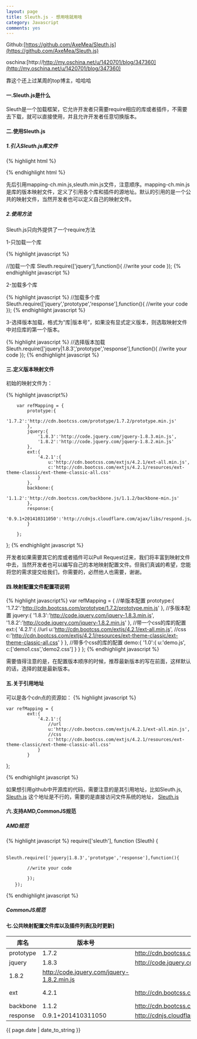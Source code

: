 ```yaml
---
layout: page
title: Sleuth.js - 想用啥就用啥
category: Javascript
comments: yes
---
```


Github:[https://github.com/AxeMea/Sleuth.js](https://github.com/AxeMea/Sleuth.js)

oschina:[http://http://my.oschina.net/u/1420701/blog/347360](http://my.oschina.net/u/1420701/blog/347360)

靠这个还上过某周的top博主，哈哈哈



#### 一.Sleuth.js是什么

Sleuth是一个加载框架，它允许开发者只需要require相应的库或者插件，不需要去下载，就可以直接使用，并且允许开发者任意切换版本。

#### 二.使用Sleuth.js

##### 1.引入Sleuth.js库文件

{% highlight html %}
<script type="text/javascript" src="https://rawgithub.com/axemea/sleuth/master/mappings/mapping-ch.min.js"></script>
<script type="text/javascript" src="sleuth.js"></script>
{% endhighlight html %}

先后引用mapping-ch.min.js,sleuth.min.js文件，注意顺序。mapping-ch.min.js是库的版本映射文件，定义了引用各个库和插件的源地址。默认的引用的是一个公共的映射文件，当然开发者也可以定义自己的映射文件。

##### 2.使用方法

Sleuth.js只向外提供了一个require方法

1-只加载一个库

{% highlight javascript %}
<script type="text/javascript" src="https://rawgithub.com/axemea/sleuth/master/mappings/mapping-ch.min.js"></script>
//加载一个库
Sleuth.require(['jquery'],function(){
	//write your code
});
{% endhighlight javascript %}

2-加载多个库

{% highlight javascript %}
//加载多个库
Sleuth.require(['jquery','prototype','response'],function(){
//write your code
});
{% endhighlight javascript %}

3-选择版本加载，格式为“库|版本号”，如果没有显式定义版本，则选取映射文件中对应库的第一个版本。

{% highlight javascript %}
//选择版本加载
Sleuth.require(['jquery|1.8.3','prototype','response'],function(){
//write your code
});
{% endhighlight javascript %}

#### 三.定义版本映射文件

初始的映射文件为：

{% highlight javascript%}

		var refMapping = {
			prototype:{
				'1.7.2':'http://cdn.bootcss.com/prototype/1.7.2/prototype.min.js'
			},
			jquery:{
				'1.8.3':'http://code.jquery.com/jquery-1.8.3.min.js',
				'1.8.2':'http://code.jquery.com/jquery-1.8.2.min.js'
			},
			ext:{
				'4.2.1':{
					u:'http://cdn.bootcss.com/extjs/4.2.1/ext-all.min.js',
					c:'http://cdn.bootcss.com/extjs/4.2.1/resources/ext-theme-classic/ext-theme-classic-all.css'
				}
			},
			backbone:{
				'1.1.2':'http://cdn.bootcss.com/backbone.js/1.1.2/backbone-min.js'
			},
			response:{
				'0.9.1+201410311050':'http://cdnjs.cloudflare.com/ajax/libs/respond.js/1.4.2/respond.min.js'
			}

		};
};
{% endhighlight javascript %}

开发者如果需要其它的库或者插件可以Pull Request过来，我们将丰富到映射文件中去，当然开发者也可以编写自己的本地映射配置文件。但我们真诚的希望，您能将您的需求提交给我们，你需要的，必然他人也需要，谢谢。

#### 四.映射配置文件配置项说明
{% highlight javascript%}
		var refMapping = {
			//单版本配置
			prototype:{
				'1.7.2':'http://cdn.bootcss.com/prototype/1.7.2/prototype.min.js'
			},
			//多版本配置
			jquery:{
				'1.8.3':'http://code.jquery.com/jquery-1.8.3.min.js',
				'1.8.2':'http://code.jquery.com/jquery-1.8.2.min.js'
			},
			//带一个css的库的配置
			ext:{
				'4.2.1':{
					//url
					u:'http://cdn.bootcss.com/extjs/4.2.1/ext-all.min.js',
					//css
					c:'http://cdn.bootcss.com/extjs/4.2.1/resources/ext-theme-classic/ext-theme-classic-all.css'
				}
			},
			//带多个css的库的配置
			demo:{
				'1.0':{
					u:'demo.js',
					c:['demo1.css','demo2.css']
				}
			}
};
{% endhighlight javascript %}

需要值得注意的是，在配置版本顺序的时候，推荐最新版本的写在前面，这样默认的话，选择的就是最新版本。



#### 五.关于引用地址


可以是各个cdn点的资源如：
{% highlight javascript %}

	var refMapping = {
			ext:{
				'4.2.1':{
					//url
					u:'http://cdn.bootcss.com/extjs/4.2.1/ext-all.min.js',
					//css
					c:'http://cdn.bootcss.com/extjs/4.2.1/resources/ext-theme-classic/ext-theme-classic-all.css'
				}
			}

};

{% endhighlight javascript %}


如果想引用github中开源库的代码，需要注意的是其引用地址，比如Sleuth.js,
[Sleuth.js](https://github.com/AxeMea/Sleuth/blob/master/sleuth.js)
这个地址是不行的，需要的是直接访问文件系统的地址，
[Sleuth.js](https://rawgithub.com/axemea/sleuth/master/sleuth.js)

#### 六.支持AMD,CommonJS规范

##### AMD规范

{% highlight javascript %}
		require(['sleuth'], function (Sleuth) {

	　　　　Sleuth.require(['jquery|1.8.3','prototype','response'],function(){

			//write your code

			});
	　　});

{% endhighlight javascript %}

##### CommonJS规范




#### 七.公共映射配置文件库以及插件列表[及时更新]


库名 | 版本号 | 脚本引用地址 | 样式引用地址
-----|--------|--------------|-------------
prototype | 1.7.2  | http://cdn.bootcss.com/prototype/1.7.2/prototype.min.js |
jquery | 1.8.3  | http://code.jquery.com/jquery-1.8.3.min.js |
 | 1.8.2  | http://code.jquery.com/jquery-1.8.2.min.js |
ext | 4.2.1  | http://cdn.bootcss.com/extjs/4.2.1/ext-all.js | http://cdn.bootcss.com/extjs/4.2.1/resources/ext-theme-classic/ext-theme-classic-all.css
backbone | 1.1.2  | http://cdn.bootcss.com/backbone.js/1.1.2/backbone-min.js |  
response | 0.9.1+201410311050  | http://cdnjs.cloudflare.com/ajax/libs/respond.js/1.4.2/respond.min.js |



{{ page.date | date_to_string }}
